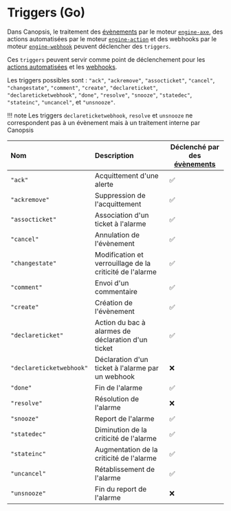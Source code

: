 # Triggers (Go)

Dans Canopsis, le traitement des [évènements](../../guide-utilisation/vocabulaire/index.md#evenement) par le moteur [`engine-axe`](../moteurs/moteur-axe.md), des actions automatisées par le moteur [`engine-action`](../moteurs/moteur-action.md) et des webhooks par le moteur [`engine-webhook`](../moteurs/moteur-webhook.md) peuvent déclencher des `triggers`.

Ces `triggers` peuvent servir comme point de déclenchement pour les [actions automatisées](../moteurs/moteur-action.md) et les [webhooks](../moteurs/moteur-webhook.md).

Les triggers possibles sont : `"ack"`, `"ackremove"`, `"assocticket"`, `"cancel"`, `"changestate"`, `"comment"`, `"create"`, `"declareticket"`, `"declareticketwebhook"`, `"done"`, `"resolve"`, `"snooze"`, `"statedec"`, `"stateinc"`, `"uncancel"`, et `"unsnooze"`.

!!! note
    Les triggers `declareticketwebhook`, `resolve` et `unsnooze` ne correspondent pas à un évènement mais à un traitement interne par Canopsis

| Nom                      | Description                                              | Déclenché par des [évènements](../../guide-utilisation/vocabulaire/index.md#evenement) |
|:------------------------ |:-------------------------------------------------------- | ---------------------------- |
| `"ack"`                  | Acquittement d'une alerte                                | ✅                           |
| `"ackremove"`            | Suppression de l'acquittement                            | ✅                           |
| `"assocticket"`          | Association d'un ticket à l'alarme                       | ✅                           |
| `"cancel"`               | Annulation de l'évènement                                | ✅                           |
| `"changestate"`          | Modification et verrouillage de la criticité de l'alarme | ✅                           |
| `"comment"`              | Envoi d'un commentaire                                   | ✅                           |
| `"create"`               | Création de l'évènement                                  | ✅                           |
| `"declareticket"`        | Action du bac à alarmes de déclaration d'un ticket       | ✅                           |
| `"declareticketwebhook"` | Déclaration d'un ticket à l'alarme par un webhook        | ❌                           |
| `"done"`                 | Fin de l'alarme                                          | ✅                           |
| `"resolve"`              | Résolution de l'alarme                                   | ❌                           |
| `"snooze"`               | Report de l'alarme                                       | ✅                           |
| `"statedec"`             | Diminution de la criticité de l'alarme                   | ✅                           |
| `"stateinc"`             | Augmentation de la criticité de l'alarme                 | ✅                           |
| `"uncancel"`             | Rétablissement de l'alarme                               | ✅                           |
| `"unsnooze"`             | Fin du report de l'alarme                                | ❌                           |
